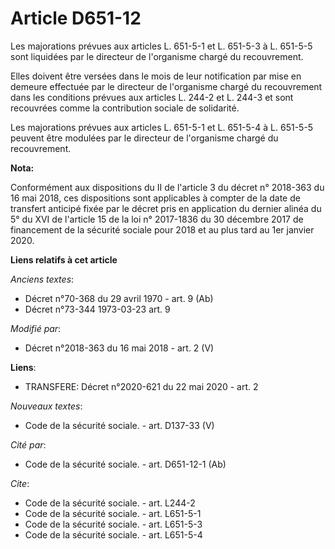 # Article D651-12

Les majorations prévues aux articles L. 651-5-1 et L. 651-5-3 à L. 651-5-5 sont liquidées par le directeur de l'organisme
chargé du recouvrement.

Elles doivent être versées dans le mois de leur notification par mise en demeure effectuée par le directeur de l'organisme
chargé du recouvrement dans les conditions prévues aux articles L. 244-2 et L. 244-3 et sont recouvrées comme la contribution
sociale de solidarité.

Les majorations prévues aux articles L. 651-5-1 et L. 651-5-4 à L. 651-5-5 peuvent être modulées par le directeur de
l'organisme chargé du recouvrement.

**Nota:**

Conformément aux dispositions du II de l'article 3 du décret n° 2018-363 du 16 mai 2018, ces dispositions sont applicables à
compter de la date de transfert anticipé fixée par le décret pris en application du dernier alinéa du 5° du XVI de l'article
15 de la loi n° 2017-1836 du 30 décembre 2017 de financement de la sécurité sociale pour 2018 et au plus tard au 1er janvier
2020.

**Liens relatifs à cet article**

_Anciens textes_:

  - Décret n°70-368 du 29 avril 1970 - art. 9 (Ab)
  - Décret n°73-344 1973-03-23 art. 9

_Modifié par_:

  - Décret n°2018-363 du 16 mai 2018 - art. 2 (V)

**Liens**:

  - TRANSFERE: Décret n°2020-621 du 22 mai 2020 - art. 2

_Nouveaux textes_:

  - Code de la sécurité sociale. - art. D137-33 (V)

_Cité par_:

  - Code de la sécurité sociale. - art. D651-12-1 (Ab)

_Cite_:

  - Code de la sécurité sociale. - art. L244-2
  - Code de la sécurité sociale. - art. L651-5-1
  - Code de la sécurité sociale. - art. L651-5-3
  - Code de la sécurité sociale. - art. L651-5-4
